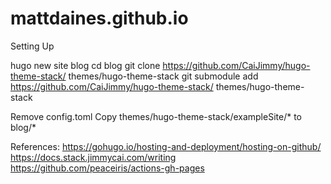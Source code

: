 # mattdaines.github.io


Setting Up

hugo new site blog
cd blog
git clone https://github.com/CaiJimmy/hugo-theme-stack/ themes/hugo-theme-stack
git submodule add https://github.com/CaiJimmy/hugo-theme-stack/ themes/hugo-theme-stack

Remove config.toml
Copy themes/hugo-theme-stack/exampleSite/*  to blog/*

References:
https://gohugo.io/hosting-and-deployment/hosting-on-github/
https://docs.stack.jimmycai.com/writing
https://github.com/peaceiris/actions-gh-pages
